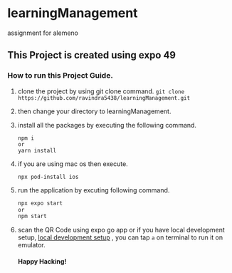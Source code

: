 # learningManagement
assignment for alemeno

## This Project is created using expo 49

### How to run this Project Guide.

1. clone the project by using git clone command.
   `git clone https://github.com/ravindra5438/learningManagement.git`
   
3. then change your directory to learningManagement.
4. install all the packages by executing the following command.
   ```
   npm i
   or
   yarn install
   ```
   
5. if you are using mac os then execute.
   ```
   npx pod-install ios
   ```
   
6. run the application by excuting following command.
   ```bash
   npx expo start
   or
   npm start
   ```
7. scan the QR Code using expo go app or if you have local development setup, [local development setup](https://reactnative.dev/docs/environment-setup) , you can tap `a` on terminal to run it on emulator.
   
   #### Happy Hacking!
